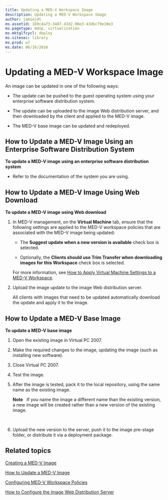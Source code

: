 ```yaml
---
title: Updating a MED-V Workspace Image
description: Updating a MED-V Workspace Image
author: jamiejdt
ms.assetid: 1b9c4a73-3487-43d2-98e3-43dbc79e10e3
ms.pagetype: mdop, virtualization
ms.mktglfcycl: deploy
ms.sitesec: library
ms.prod: w7
ms.date: 06/16/2016
---
```



# Updating a MED-V Workspace Image


An image can be updated in one of the following ways:

-   The update can be pushed to the guest operating system using your enterprise software distribution system.

-   The update can be uploaded to the image Web distribution server, and then downloaded by the client and applied to the MED-V image.

-   The MED-V base image can be updated and redeployed.

## <a href="" id="bkmk-howtoupdateamedvimageusinganesd"></a>How to Update a MED-V Image Using an Enterprise Software Distribution System


**To update a MED-V image using an enterprise software distribution system**

-   Refer to the documentation of the system you are using.

## <a href="" id="bkmk-howtoupdateamedvimageusingwebdownload"></a>How to Update a MED-V Image Using Web Download


**To update a MED-V image using Web download**

1.  In MED-V management, on the **Virtual Machine** tab, ensure that the following settings are applied to the MED-V workspace policies that are associated with the MED-V image being updated:

    -   The **Suggest update when a new version is available** check box is selected.

    -   Optionally, the **Clients should use Trim Transfer when downloading images for this Workspace** check box is selected.

    For more information, see [How to Apply Virtual Machine Settings to a MED-V Workspace](how-to-apply-virtual-machine-settings-to-a-med-v-workspace.md).

2.  Upload the image update to the image Web distribution server.

    All clients with images that need to be updated automatically download the update and apply it to the image.

## <a href="" id="bkmk-howtoupdateamedvbaseimage"></a>How to Update a MED-V Base Image


**To update a MED-V base image**

1.  Open the existing image in Virtual PC 2007.

2.  Make the required changes to the image, updating the image (such as installing new software).

3.  Close Virtual PC 2007.

4.  Test the image.

5.  After the image is tested, pack it to the local repository, using the same name as the existing image.

    **Note**  
    If you name the image a different name than the existing version, a new image will be created rather than a new version of the existing image.

     

6.  Upload the new version to the server, push it to the image pre-stage folder, or distribute it via a deployment package.

## Related topics


[Creating a MED-V Image](creating-a-med-v-image.md)

[How to Update a MED-V Image](how-to-update-a-med-v-image.md)

[Configuring MED-V Workspace Policies](configuring-med-v-workspace-policies.md)

[How to Configure the Image Web Distribution Server](how-to-configure-the-image-web-distribution-server.md)

 

 





